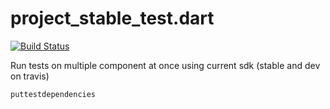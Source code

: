 # project_stable_test.dart

[![Build Status](https://travis-ci.org/alextekartik/project_stable_test.dart.svg?branch=master)](https://travis-ci.org/alextekartik/project_stable_test.dart)

Run tests on multiple component at once using current sdk (stable and dev on travis)

    puttestdependencies



